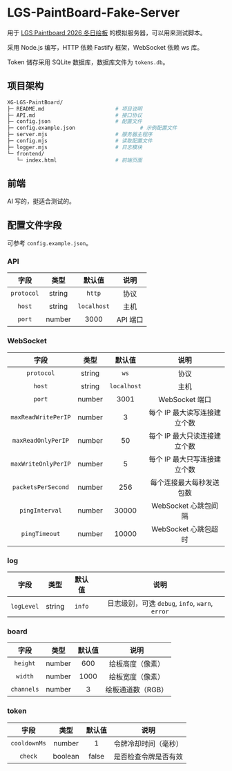 # LGS-PaintBoard-Fake-Server

用于 [LGS Paintboard 2026 冬日绘板](https://www.luogu.com.cn/article/pssi9ceo) 的模拟服务器，可以用来测试脚本。

采用 Node.js 编写，HTTP 依赖 Fastify 框架，WebSocket 依赖 ws 库。

Token 储存采用 SQLite 数据库，数据库文件为 `tokens.db`。

## 项目架构

```bash
XG-LGS-PaintBoard/
├─ README.md                       # 项目说明
├─ API.md                          # 接口协议
├─ config.json                     # 配置文件
├─ config.example.json                     # 示例配置文件
├─ server.mjs                      # 服务器主程序
├─ config.mjs                      # 读取配置文件
├─ logger.mjs                      # 日志模块
└─ frontend/
   └─ index.html                   # 前端页面
```
## 前端

AI 写的，挺适合测试的。

## 配置文件字段

可参考 `config.example.json`。

### API

|    字段    |  类型  |   默认值    |   说明   |
| :--------: | :----: | :---------: | :------: |
| `protocol` | string |   `http`    |   协议   |
|   `host`   | string | `localhost` |   主机   |
|   `port`   | number |    3000     | API 端口 |

### WebSocket

|        字段         |  类型  |   默认值    |             说明             |
| :-----------------: | :----: | :---------: | :--------------------------: |
|     `protocol`      | string |    `ws`     |             协议             |
|       `host`        | string | `localhost` |             主机             |
|       `port`        | number |    3001     |        WebSocket 端口        |
| `maxReadWritePerIP` | number |      3      | 每个 IP 最大读写连接建立个数 |
| `maxReadOnlyPerIP`  | number |     50      | 每个 IP 最大只读连接建立个数 |
| `maxWriteOnlyPerIP` | number |      5      | 每个 IP 最大只写连接建立个数 |
| `packetsPerSecond`  | number |     256     |   每个连接最大每秒发送包数   |
|   `pingInterval`    | number |    30000    |     WebSocket 心跳包间隔     |
|    `pingTimeout`    | number |    10000    |     WebSocket 心跳包超时     |

### log
|    字段    |  类型  | 默认值 |                      说明                       |
| :--------: | :----: | :----: | :---------------------------------------------: |
| `logLevel` | string | `info` | 日志级别，可选 `debug`, `info`, `warn`, `error` |

### board

|    字段    |  类型  | 默认值 |       说明        |
| :--------: | :----: | :----: | :---------------: |
|  `height`  | number |  600   | 绘板高度（像素）  |
|  `width`   | number |  1000  | 绘板宽度（像素）  |
| `channels` | number |   3    | 绘板通道数（RGB） |

### token

|     字段     |  类型   | 默认值 |         说明         |
| :----------: | :-----: | :----: | :------------------: |
| `cooldownMs` | number  |   1    | 令牌冷却时间（毫秒） |
|   `check`    | boolean | false  | 是否检查令牌是否有效 |
